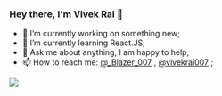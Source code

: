 ### Hey there, I'm Vivek Rai 👋

<!--
**Blazer-007/Blazer-007** is a ✨ _special_ ✨ repository because its `README.md` (this file) appears on your GitHub profile.

Here are some ideas to get you started:
-->
- 🔭 I’m currently working on something new;
- 🌱 I’m currently learning React.JS;
- 💬 Ask me about anything, I am happy to help;
- 📫 How to reach me: <a href="https://twitter.com/_Blazer_007">@_Blazer_007</a> , <a href="https://www.linkedin.com/in/vivekrai007/">@vivekrai007</a> ;
<img src="https://github-readme-stats.vercel.app/api?username=Blazer-007&&show_icons=true&title_color=ffffff&icon_color=bb2acf&text_color=daf7dc&bg_color=151515">
<!--
- 👯 I’m looking to collaborate on ...
- 🤔 I’m looking for help with ...
- 😄 Pronouns: ...
- ⚡ Fun fact: ...
-->
